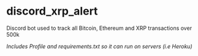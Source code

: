 # discord_xrp_alert

Discord bot used to track all Bitcoin, Ethereum and XRP transactions over 500k

*Includes Profile and requirements.txt so it can run on servers (i.e Heroku)*
